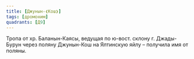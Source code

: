 ```yaml
---
title: [Джунын-❮Кош❯]
tags: [дромоним]
quadrants: [Д9]
---
```


Тропа от хр. Баланын-Каясы, ведущая по ю-вост. склону г. Джады-Бурун через
поляну Джунын-Кош на Ялтинскую яйлу – получила имя от поляны.
